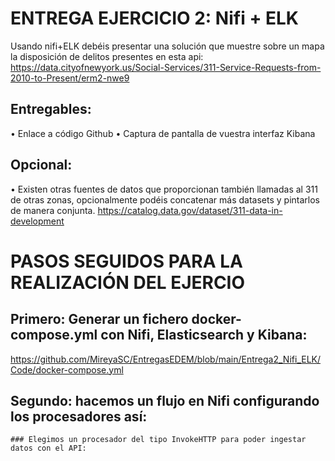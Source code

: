 # ENTREGA EJERCICIO 2: Nifi + ELK

Usando nifi+ELK debéis presentar una solución que muestre sobre un mapa la disposición de delitos presentes en esta api: 
https://data.cityofnewyork.us/Social-Services/311-Service-Requests-from-2010-to-Present/erm2-nwe9

## Entregables:
•	Enlace a código Github
•	Captura de pantalla de vuestra interfaz Kibana

## Opcional:
•	Existen otras fuentes de datos que proporcionan también llamadas al 311 de otras zonas, opcionalmente podéis concatenar más datasets y pintarlos de manera conjunta.
https://catalog.data.gov/dataset/311-data-in-development

# PASOS SEGUIDOS PARA LA REALIZACIÓN DEL EJERCIO

## Primero: Generar un fichero docker-compose.yml con Nifi, Elasticsearch y Kibana:

https://github.com/MireyaSC/EntregasEDEM/blob/main/Entrega2_Nifi_ELK/Code/docker-compose.yml

## Segundo: hacemos un flujo en Nifi configurando los procesadores así:

    ### Elegimos un procesador del tipo InvokeHTTP para poder ingestar datos con el API: 

